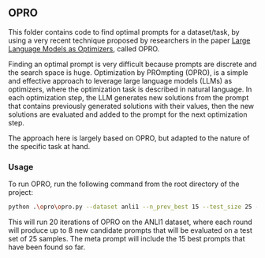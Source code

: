 ## OPRO

This folder contains code to find optimal prompts for a dataset/task, by using a very recent technique proposed by researchers in the paper [Large Language Models as Optimizers](https://arxiv.org/abs/2309.03409), called OPRO.

Finding an optimal prompt is very difficult because prompts are discrete and the search space is huge. Optimization by PROmpting (OPRO), is a simple and effective approach to leverage large language models (LLMs) as optimizers, where the optimization task is described in natural language. In each optimization step, the LLM generates new solutions from the prompt that contains previously generated solutions with their values, then the new solutions are evaluated and added to the prompt for the next optimization step.

The approach here is largely based on OPRO, but adapted to the nature of the specific task at hand.

### Usage

To run OPRO, run the following command from the root directory of the project:

```bash
python .\opro\opro.py --dataset anli1 --n_prev_best 15 --test_size 25 --iterations 20
```

This will run 20 iterations of OPRO on the ANLI1 dataset, where each round will produce up to 8 new candidate prompts that will be evaluated on a test set of 25 samples. The meta prompt will include the 15 best prompts that have been found so far.